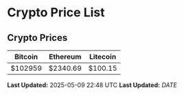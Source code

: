 # Crypto Price List

## Crypto Prices
| Bitcoin | Ethereum | Litecoin |
| ------- | -------- | -------- |
| $102959 | $2340.69 | $100.15 |
**Last Updated:** 2025-05-09 22:48 UTC
**Last Updated:** $DATE$
